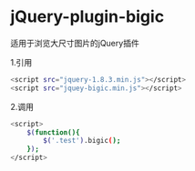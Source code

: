 # jQuery-plugin-bigic
适用于浏览大尺寸图片的jQuery插件

1.引用
``` bash
<script src="jquery-1.8.3.min.js"></script>
<script src="jquey-bigic.min.js"></script>
```
2.调用
``` bash
<script>
	$(function(){
		$('.test').bigic();
	});
</script>
```
